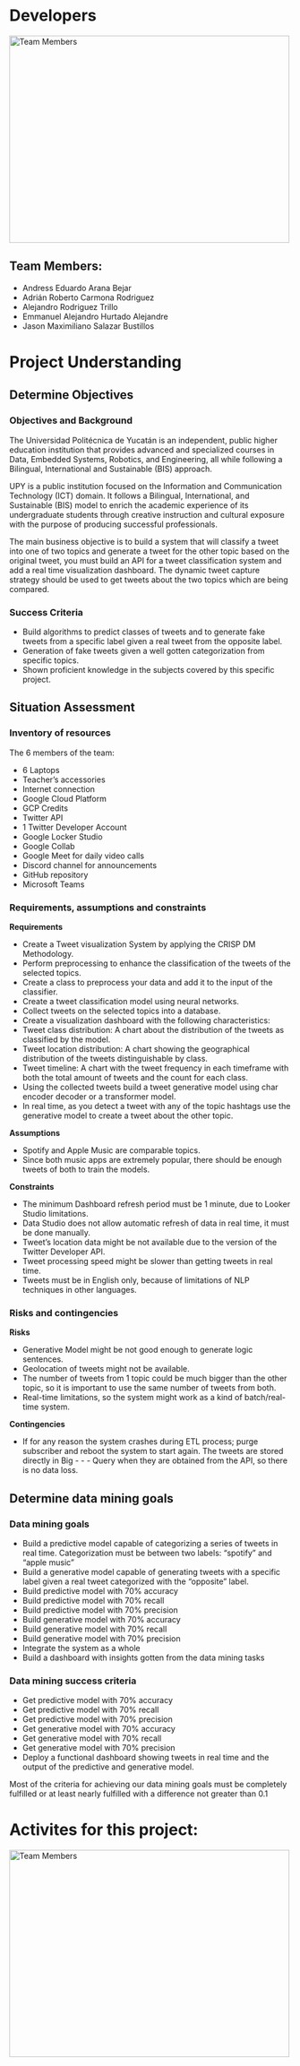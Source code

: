 # Developers

<img src = "https://snipboard.io/HdEiXr.jpg" alt="Team Members" width="500" height="370">

## Team Members:
- Andress Eduardo Arana Bejar
- Adrián Roberto Carmona Rodriguez
- Alejandro Rodriguez Trillo
- Emmanuel Alejandro Hurtado Alejandre
- Jason Maximiliano Salazar Bustillos

# Project Understanding
## Determine Objectives 
### Objectives and Background

The Universidad Politécnica de Yucatán is an independent, public higher education institution that provides advanced and specialized courses in Data, Embedded Systems, Robotics, and Engineering, all while following a Bilingual, International and Sustainable (BIS) approach.

UPY is a public institution focused on the Information and Communication Technology (ICT) domain. It follows a Bilingual, International, and Sustainable (BIS) model to enrich the academic experience of its undergraduate students through creative instruction and cultural exposure with the purpose of producing successful professionals.

The main business objective is to build a system that will classify a tweet into one of two topics and generate a tweet for the other topic based on the original tweet, you must build an API for a tweet classification system and add a real time visualization dashboard. The dynamic tweet capture strategy should be used to get tweets about the two topics which are being compared.

### Success Criteria 

- Build algorithms to predict classes of tweets and to generate fake tweets from a specific label given a real tweet from the opposite label. 
- Generation of fake tweets given a well gotten categorization from specific topics.
- Shown proficient knowledge in the subjects covered by this specific project.

## Situation Assessment

### Inventory of resources
The 6 members of the team:
- 6 Laptops
- Teacher’s accessories
- Internet connection
- Google Cloud Platform
- GCP Credits
- Twitter API
- 1 Twitter Developer Account
- Google Locker Studio
- Google Collab
- Google Meet for daily video calls
- Discord channel for announcements
- GitHub repository
- Microsoft Teams  

### Requirements, assumptions and constraints

<strong>Requirements</strong>
- Create a Tweet visualization System by applying the CRISP DM Methodology.
- Perform preprocessing to enhance the classification of the tweets of the selected topics.
- Create a class to preprocess your data and add it to the input of the classifier.
- Create a tweet classification model using neural networks.
- Collect tweets on the selected topics into a database.
- Create a visualization dashboard with the following characteristics:
- Tweet class distribution: A chart about the distribution of the tweets as classified by the model.
- Tweet location distribution: A chart showing the geographical distribution of the tweets distinguishable by class.
- Tweet timeline: A chart with the tweet frequency in each timeframe with both the total amount of tweets and the count for each class.
- Using the collected tweets build a tweet generative model using char encoder decoder or a transformer model.
- In real time, as you detect a tweet with any of the topic hashtags use the generative model to create a tweet about the other topic.

<strong>Assumptions</strong>
- Spotify and Apple Music are comparable topics.
- Since both music apps are extremely popular, there should be enough tweets of both to train the models.

<strong>Constraints</strong>
- The minimum Dashboard refresh period must be 1 minute, due to Looker Studio limitations.
- Data Studio does not allow automatic refresh of data in real time, it must be done manually.
- Tweet’s location data might be not available due to the version of the Twitter Developer API.  
- Tweet processing speed might be slower than getting tweets in real time.
- Tweets must be in English only, because of limitations of NLP techniques in other languages.

### Risks and contingencies

<strong>Risks</strong>
- Generative Model might be not good enough to generate logic sentences.
- Geolocation of tweets might not be available.
- The number of tweets from 1 topic could be much bigger than the other topic, so it is important to use the same number of tweets from both.
- Real-time limitations, so the system might work as a kind of batch/real-time system.

<strong>Contingencies</strong>
- If for any reason the system crashes during ETL process; purge subscriber and reboot the system to start again. The tweets are stored directly in Big - - - Query when they are obtained from the API, so there is no data loss.

## Determine data mining goals
### Data mining goals

- Build a predictive model capable of categorizing a series of tweets in real time. Categorization must be between two labels: “spotify” and “apple music”
- Build a generative model capable of generating tweets with a specific label given a real tweet categorized with the “opposite” label. 
- Build predictive model with 70% accuracy
- Build predictive model with 70% recall
- Build predictive model with 70% precision
- Build generative model with 70% accuracy
- Build generative model with 70% recall
- Build generative model with 70% precision
- Integrate the system as a whole
- Build a dashboard with insights gotten from the data mining tasks


### Data mining success criteria

- Get predictive model with 70% accuracy
- Get predictive model with 70% recall
- Get predictive model with 70% precision
- Get generative model with 70% accuracy
- Get generative model with 70% recall
- Get generative model with 70% precision
- Deploy a functional dashboard showing tweets in real time and the output of the predictive and generative model.

Most of the criteria for achieving our data mining goals must be completely fulfilled or at least nearly fulfilled with a difference not greater than 0.1

# Activites for this project:
<img src = "https://snipboard.io/Ngo3zj.jpg" alt="Team Members" width="500" height="370">
